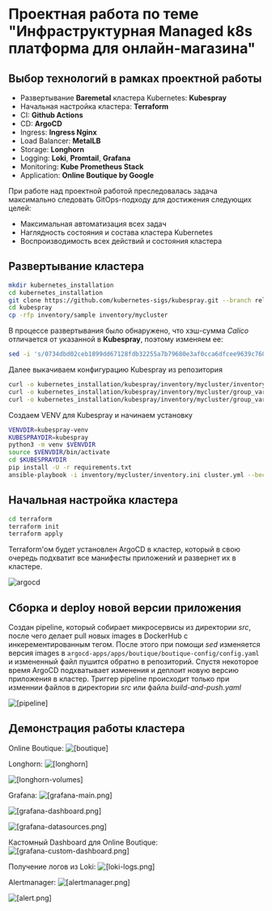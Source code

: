 # Проектная работа по теме "Инфраструктурная Managed k8s платформа для онлайн-магазина"

## Выбор технологий в рамках проектной работы
- Развертывание **Baremetal** кластера Kubernetes: **Kubespray**
- Начальная настройка кластера: **Terraform**
- CI: **Github Actions**
- CD: **ArgoCD**
- Ingress: **Ingress Nginx**
- Load Balancer: **MetalLB**
- Storage: **Longhorn**
- Logging: **Loki**, **Promtail**, **Grafana**
- Monitoring: **Kube Prometheus Stack**
- Application: **Online Boutique by Google**

При работе над проектной работой преследовалась задача максимально следовать GitOps-подходу для достижения следующих целей:
- Максимальная автоматизация всех задач
- Наглядность состояния и состава кластера Kubernetes
- Воспроизводимость всех действий и состояния кластера

## Развертывание кластера

```sh
mkdir kubernetes_installation
cd kubernetes_installation
git clone https://github.com/kubernetes-sigs/kubespray.git --branch release-2.27
cd kubespray
cp -rfp inventory/sample inventory/mycluster
```

В процессе развертывания было обнаружено, что хэш-сумма *Calico* отличается от указанной в **Kubespray**, поэтому изменяем ее:
```sh
sed -i 's/0734dbd02ceb1899dd67128fdb32255a7b79680e3af0cca6dfcee9639c760992/1866b407213b6191627c0ce7be5a0d7c14a016823b3bbc2a6898c57be6c59917/' kubernetes_installation/kubespray/roles/kubespray-defaults/defaults/main/checksums.yml
```

Далее выкачиваем конфигурацию Kubespray из репозитория
```sh
curl -o kubernetes_installation/kubespray/inventory/mycluster/inventory.ini https://raw.githubusercontent.com/ZarenOFF/ZarenOFF_DIPLOMA/refs/heads/main/kubespray/inventory.ini
curl -o kubernetes_installation/kubespray/inventory/mycluster/group_vars/k8s_cluster/k8s-cluster.yml https://raw.githubusercontent.com/ZarenOFF/ZarenOFF_DIPLOMA/refs/heads/main/kubespray/k8s-cluster.yml
curl -o kubernetes_installation/kubespray/inventory/mycluster/group_vars/k8s_cluster/addons.yml https://raw.githubusercontent.com/ZarenOFF/ZarenOFF_DIPLOMA/refs/heads/main/kubespray/addons.yml
```

Создаем VENV для Kubespray и начинаем установку
```sh
VENVDIR=kubespray-venv
KUBESPRAYDIR=kubespray
python3 -m venv $VENVDIR
source $VENVDIR/bin/activate
cd $KUBESPRAYDIR
pip install -U -r requirements.txt
ansible-playbook -i inventory/mycluster/inventory.ini cluster.yml --become
```

## Начальная настройка кластера
```sh
cd terraform
terraform init
terraform apply
```
Terraform'ом будет установлен ArgoCD в кластер, который в свою очередь подхватит все манифесты приложений и развернет их в кластере.

![argocd](https://raw.githubusercontent.com/ZarenOFF/ZarenOFF_DIPLOMA/refs/heads/main/screenshots/argocd_main.png "argocd")

## Сборка и deploy новой версии приложения
Создан pipeline, который собирает микросервисы из директории *src*, после чего делает pull новых images в DockerHub с инкерементированным тегом. После этого при помощи *sed* изменяется версия images в `argocd-apps/apps/boutique/boutique-config/config.yaml` и измененный файл пушится обратно в репозиторий. Спустя некоторое время ArgoCD подхватывает изменения и деплоит новую версию приложения в кластер.
Триггер pipeline происходит только при изменнии файлов в директории *src* или файла *build-and-push.yaml*

![[pipeline]](https://raw.githubusercontent.com/ZarenOFF/ZarenOFF_DIPLOMA/refs/heads/main/screenshots/pipeline.png "pipeline")

## Демонстрация работы кластера
Online Boutique:
![[boutique]](https://raw.githubusercontent.com/ZarenOFF/ZarenOFF_DIPLOMA/refs/heads/main/screenshots/boutique.png "boutique")

Longhorn:
![[longhorn]](https://raw.githubusercontent.com/ZarenOFF/ZarenOFF_DIPLOMA/refs/heads/main/screenshots/longhorn.png "longhorn")

![[longhorn-volumes]](https://raw.githubusercontent.com/ZarenOFF/ZarenOFF_DIPLOMA/refs/heads/main/screenshots/longhorn-volumes.png "longhorn-volumes")

Grafana:
![[grafana-main.png]](https://raw.githubusercontent.com/ZarenOFF/ZarenOFF_DIPLOMA/refs/heads/main/screenshots/grafana-main.png "grafana-main.png")

![[grafana-dashboard.png]](https://raw.githubusercontent.com/ZarenOFF/ZarenOFF_DIPLOMA/refs/heads/main/screenshots/grafana-dashboard.png "grafana-dashboard.png")

![[grafana-datasources.png]](https://raw.githubusercontent.com/ZarenOFF/ZarenOFF_DIPLOMA/refs/heads/main/screenshots/grafana-datasources.png "grafana-datasources.png")

Кастомный Dashboard для Online Boutique:
![[grafana-custom-dashboard.png]](https://raw.githubusercontent.com/ZarenOFF/ZarenOFF_DIPLOMA/refs/heads/main/screenshots/grafana-custom-dashboard.png "grafana-custom-dashboard.png")

Получение логов из Loki:
![[loki-logs.png]](https://raw.githubusercontent.com/ZarenOFF/ZarenOFF_DIPLOMA/refs/heads/main/screenshots/loki-logs.png "loki-logs.png")

Alertmanager:
![[alertmanager.png]](https://raw.githubusercontent.com/ZarenOFF/ZarenOFF_DIPLOMA/refs/heads/main/screenshots/alertmanager.png "alertmanager.png")

![[alert.png]](https://raw.githubusercontent.com/ZarenOFF/ZarenOFF_DIPLOMA/refs/heads/main/screenshots/alert.png "alert.png")
